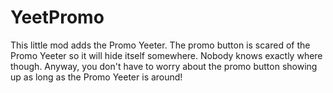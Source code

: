 # YeetPromo

This little mod adds the Promo Yeeter. The promo button is scared of the Promo Yeeter so it will hide itself somewhere. Nobody knows exactly where though. Anyway, you don't have to worry about the promo button showing up as long as the Promo Yeeter is around!
